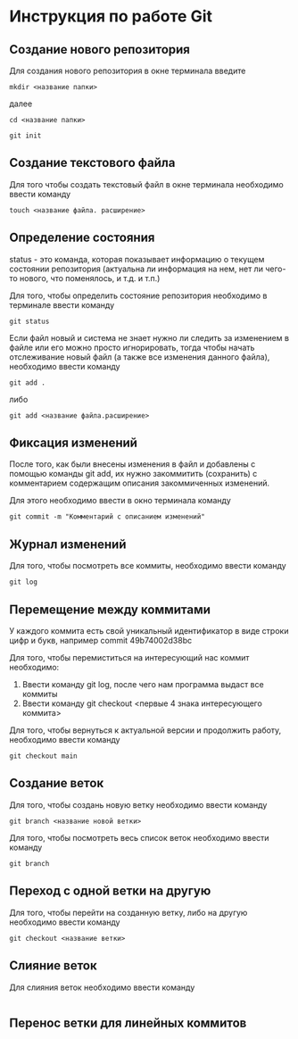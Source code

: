 # Инструкция по работе Git

## Создание нового репозитория

Для создания нового репозитория в окне терминала введите
```
mkdir <название папки>
```
далее

```
cd <название папки>
```
```
git init
```
## Создание текстового файла

Для того чтобы создать текстовый файл в окне терминала необходимо ввести команду

```
touch <название файла. расширение>
```
## Определение состояния

status - это команда, которая показывает информацию о текущем состоянии репозитория (актуальна ли информация на нем, нет ли чего-то нового, что поменялось, и т.д. и т.п.)

Для того, чтобы определить состояние репозитория необходимо в терминале ввести команду

```
git status
```
Если файл новый и система не знает нужно ли следить за изменением в файле или его можно просто игнорировать, тогда чтобы начать отслеживание новый файл (а также все изменения данного файла), необходимо ввести команду

```
git add .
```
либо
```
git add <название файла.расширение>
```
## Фиксация изменений

После того, как были внесены изменения в файл и добавлены с помощью команды git add, их нужно закоммитить (сохранить) с комментарием содержащим описания закоммиченных изменений. 

Для этого необходимо ввести в окно терминала команду

```
git commit -m "Комментарий с описанием изменений"
```
## Журнал изменений

Для того, чтобы посмотреть все коммиты, необходимо ввести команду

```
git log
```

## Перемещение между коммитами

У каждого коммита есть свой уникальный идентификатор в виде строки цифр и букв, например commit 49b74002d38bc

Для того, чтобы перемиститься на интересующий нас коммит необходимо:

1. Ввести команду git log, после чего нам программа выдаст все коммиты
2. Ввести команду git checkout <первые 4 знака интересующего коммита>

Для того, чтобы вернуться к актуальной версии и продолжить работу, необходимо ввести команду

```
git checkout main
```
## Создание веток

Для того, чтобы создань новую ветку необходимо ввести команду
```
git branch <название новой ветки>
```
Для того, чтобы посмотреть весь список веток необходимо ввести команду
```
git branch
```
## Переход с одной ветки на другую

Для того, чтобы перейти на созданную ветку, либо на другую необходимо ввести команду
```
git checkout <название ветки>
```

## Слияние веток

Для слияния веток необходимо ввести команду
```
```
## Перенос ветки для линейных коммитов